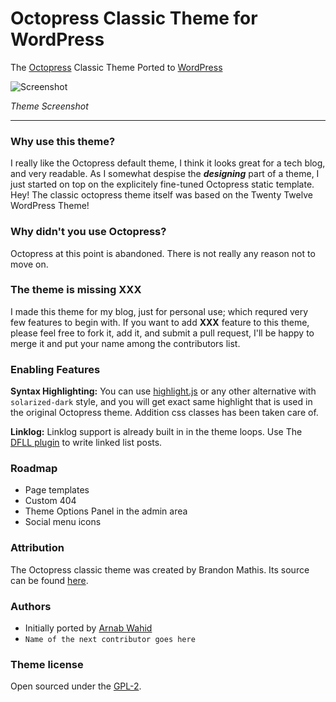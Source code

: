 # Octopress Classic Theme for WordPress
The [Octopress](https://github.com/imathis/octopress) Classic Theme Ported to [WordPress](https://wordpress.org/)

![Screenshot](https://raw.githubusercontent.com/arnabwahid/octopress/master/screenshot.png)

_Theme Screenshot_

---

### Why use this theme?
I really like the Octopress default theme, I think it looks great for a tech blog, and very readable. As I somewhat despise the ___designing___ part of a theme, I just started on top on the explicitely fine-tuned Octopress static template. Hey! The classic octopress theme itself was based on the Twenty Twelve WordPress Theme!

### Why didn't you use Octopress?
Octopress at this point is abandoned. There is not really any reason not to move on.

### The theme is missing XXX
I made this theme for my blog, just for personal use; which requred very few features to begin with. If you want to add __XXX__ feature to this theme, please feel free to fork it, add it, and submit a pull request, I'll be happy to merge it and put your name among the contributors list.

### Enabling Features

__Syntax Highlighting:__ You can use [highlight.js](https://highlightjs.org/) or any other alternative with `solarized-dark` style, and you will get exact same highlight that is used in the original Octopress theme. Addition css classes has been taken care of.

__Linklog:__ Linklog support is already built in in the theme loops. Use The [DFLL plugin](https://wordpress.org/plugins/daring-fireball-linked-list/) to write linked list posts.

### Roadmap
- Page templates
- Custom 404
- Theme Options Panel in the admin area
- Social menu icons

### Attribution
The Octopress classic theme was created by Brandon Mathis. Its source can be found [here](https://github.com/octopress/classic-theme).

### Authors
 - Initially ported by [Arnab Wahid](https://github.com/arnabwahid/)
 -  `Name of the next contributor goes here`

### Theme license
Open sourced under the [GPL-2](https://www.gnu.org/licenses/gpl-2.0.txt).
